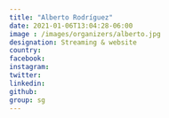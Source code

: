 ```yaml
---
title: "Alberto Rodríguez"
date: 2021-01-06T13:04:28-06:00
image : /images/organizers/alberto.jpg
designation: Streaming & website
country: 
facebook: 
instagram: 
twitter: 
linkedin: 
github: 
group: sg
---
```



